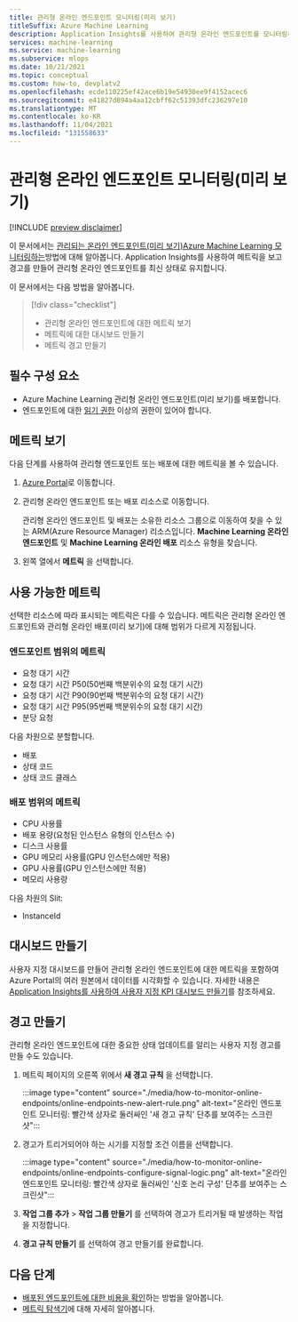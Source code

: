 ```yaml
---
title: 관리형 온라인 엔드포인트 모니터링(미리 보기)
titleSuffix: Azure Machine Learning
description: Application Insights를 사용하여 관리형 온라인 엔드포인트를 모니터링하고 경고를 만듭니다.
services: machine-learning
ms.service: machine-learning
ms.subservice: mlops
ms.date: 10/21/2021
ms.topic: conceptual
ms.custom: how-to, devplatv2
ms.openlocfilehash: ecde110225ef42ace6b19e54930ee9f4152acec6
ms.sourcegitcommit: e41827d894a4aa12cbff62c51393dfc236297e10
ms.translationtype: MT
ms.contentlocale: ko-KR
ms.lasthandoff: 11/04/2021
ms.locfileid: "131558633"
---
```

# <a name="monitor-managed-online-endpoints-preview"></a>관리형 온라인 엔드포인트 모니터링(미리 보기)

[!INCLUDE [preview disclaimer](../../includes/machine-learning-preview-generic-disclaimer.md)]

이 문서에서는 [관리되는 온라인 엔드포인트(미리 보기)Azure Machine Learning 모니터링하는](concept-endpoints.md)방법에 대해 알아봅니다. Application Insights를 사용하여 메트릭을 보고 경고를 만들어 관리형 온라인 엔드포인트를 최신 상태로 유지합니다.

이 문서에서는 다음 방법을 알아봅니다.

> [!div class="checklist"]
> * 관리형 온라인 엔드포인트에 대한 메트릭 보기
> * 메트릭에 대한 대시보드 만들기
> * 메트릭 경고 만들기

## <a name="prerequisites"></a>필수 구성 요소

- Azure Machine Learning 관리형 온라인 엔드포인트(미리 보기)를 배포합니다.
- 엔드포인트에 대한 [읽기 권한](../role-based-access-control/role-assignments-portal.md) 이상의 권한이 있어야 합니다.

## <a name="view-metrics"></a>메트릭 보기

다음 단계를 사용하여 관리형 엔드포인트 또는 배포에 대한 메트릭을 볼 수 있습니다.
1. [Azure Portal](https://portal.azure.com)로 이동합니다.
1. 관리형 온라인 엔드포인트 또는 배포 리소스로 이동합니다.

    관리형 온라인 엔드포인트 및 배포는 소유한 리소스 그룹으로 이동하여 찾을 수 있는 ARM(Azure Resource Manager) 리소스입니다. **Machine Learning 온라인 엔드포인트** 및 **Machine Learning 온라인 배포** 리소스 유형을 찾습니다.

1. 왼쪽 열에서 **메트릭** 을 선택합니다.

## <a name="available-metrics"></a>사용 가능한 메트릭

선택한 리소스에 따라 표시되는 메트릭은 다를 수 있습니다. 메트릭은 관리형 온라인 엔드포인트와 관리형 온라인 배포(미리 보기)에 대해 범위가 다르게 지정됩니다.

### <a name="metrics-at-endpoint-scope"></a>엔드포인트 범위의 메트릭

- 요청 대기 시간
- 요청 대기 시간 P50(50번째 백분위수의 요청 대기 시간)
- 요청 대기 시간 P90(90번째 백분위수의 요청 대기 시간)
- 요청 대기 시간 P95(95번째 백분위수의 요청 대기 시간)
- 분당 요청

다음 차원으로 분할합니다.

- 배포
- 상태 코드
- 상태 코드 클래스

### <a name="metrics-at-deployment-scope"></a>배포 범위의 메트릭

- CPU 사용률
- 배포 용량(요청된 인스턴스 유형의 인스턴스 수)
- 디스크 사용률
- GPU 메모리 사용률(GPU 인스턴스에만 적용)
- GPU 사용률(GPU 인스턴스에만 적용)
- 메모리 사용량

다음 차원의 Slit:

- InstanceId

## <a name="create-a-dashboard"></a>대시보드 만들기

사용자 지정 대시보드를 만들어 관리형 온라인 엔드포인트에 대한 메트릭을 포함하여 Azure Portal의 여러 원본에서 데이터를 시각화할 수 있습니다. 자세한 내용은 [Application Insights를 사용하여 사용자 지정 KPI 대시보드 만들기](../azure-monitor/app/tutorial-app-dashboards.md#add-custom-metric-chart)를 참조하세요.
    
## <a name="create-an-alert"></a>경고 만들기

관리형 온라인 엔드포인트에 대한 중요한 상태 업데이트를 알리는 사용자 지정 경고를 만들 수도 있습니다.

1. 메트릭 페이지의 오른쪽 위에서 **새 경고 규칙** 을 선택합니다.

    :::image type="content" source="./media/how-to-monitor-online-endpoints/online-endpoints-new-alert-rule.png" alt-text="온라인 엔드포인트 모니터링: 빨간색 상자로 둘러싸인 '새 경고 규칙' 단추를 보여주는 스크린샷":::

1. 경고가 트리거되어야 하는 시기를 지정할 조건 이름을 선택합니다.

    :::image type="content" source="./media/how-to-monitor-online-endpoints/online-endpoints-configure-signal-logic.png" alt-text="온라인 엔드포인트 모니터링: 빨간색 상자로 둘러싸인 '신호 논리 구성' 단추를 보여주는 스크린샷":::

1. **작업 그룹 추가** > **작업 그룹 만들기** 를 선택하여 경고가 트리거될 때 발생하는 작업을 지정합니다.

1. **경고 규칙 만들기** 를 선택하여 경고 만들기를 완료합니다.


## <a name="next-steps"></a>다음 단계

* [배포된 엔드포인트에 대한 비용을 확인](./how-to-view-online-endpoints-costs.md)하는 방법을 알아봅니다.
* [메트릭 탐색기](../azure-monitor/essentials/metrics-charts.md)에 대해 자세히 알아봅니다.